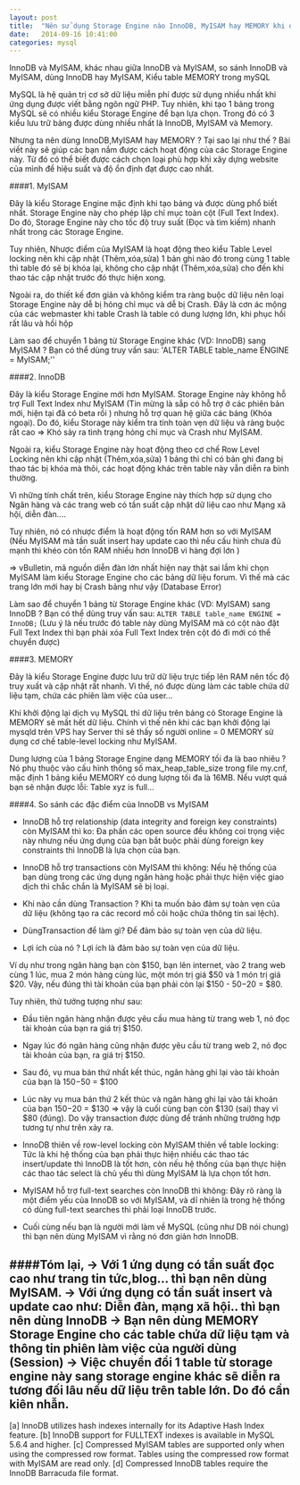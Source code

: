 ```yaml
---
layout: post
title:  "Nên sử dụng Storage Engine nào InnoDB, MyISAM hay MEMORY khi dùng MySQL"
date:   2014-09-16 10:41:00
categories: mysql
---
```


InnoDB và MyISAM, khác nhau giữa InnoDB và MyISAM, so sánh InnoDB và MyISAM, dùng InnoDB hay MyISAM, Kiểu table MEMORY trong mySQL

MySQL là hệ quản trị cơ sở dữ liệu miễn phí được sử dụng nhiều nhất khi ứng dụng được viết bằng ngôn ngữ PHP. Tuy nhiên, khi tạo 1 bảng trong MySQL sẽ có nhiều kiểu Storage Engine để bạn lựa chọn. Trong đó có 3 kiểu lưu trữ bảng được dùng nhiều nhất là InnoDB, MyISAM và Memory.

Nhưng ta nên dùng InnoDB,MyISAM hay MEMORY ? Tại sao lại như thế ? Bài viết này sẽ giúp các bạn nắm được cách hoạt động của các Storage Engine này. Từ đó có thể biết được cách chọn loại phù hợp khi xây dựng website của mình để hiệu suất và độ ổn định đạt được cao nhất.

####1. MyISAM 

Đây là kiểu Storage Engine mặc định khi tạo bảng và được dùng phổ biết nhất. Storage Engine này cho phép lập chỉ mục toàn cột (Full Text Index). Do đó, Storage Engine này cho tốc độ truy suất (Đọc và tìm kiếm) nhanh nhất trong các Storage Engine.

Tuy nhiên, Nhược điểm của MyISAM là hoạt động theo kiểu Table Level locking nên khi cập nhật (Thêm,xóa,sửa) 1 bản ghi nào đó trong cùng 1 table thì table đó sẽ bị khóa lại, không cho cập nhật (Thêm,xóa,sửa) cho đến khi thao tác cập nhật trước đó thực hiện xong.

Ngoài ra, do thiết kế đơn giản và không kiểm tra ràng buộc dữ liệu nên loại Storage Engine này dễ bị hỏng chỉ mục và dễ bị Crash. Đây là cơn ác mộng của các webmaster khi table Crash là table có dung lượng lớn, khi phục hồi rất lâu và hồi hộp

Làm sao để chuyển 1 bảng từ Storage Engine khác (VD: InnoDB) sang MyISAM ?
Bạn có thể dùng truy vấn sau:
'ALTER TABLE table_name ENGINE = MyISAM;''

####2. InnoDB

Đây là kiểu Storage Engine mới hơn MyISAM. Storage Engine này không hỗ trợ Full Text Index như MyISAM (Tin mừng là sắp có hỗ trợ ở các phiên bản mới, hiện tại đã có beta rồi ) nhưng hỗ trợ quan hệ giữa các bảng (Khóa ngoại). Do đó, kiểu Storage này kiểm tra tính toàn vẹn dữ liệu và ràng buộc rất cao => Khó sảy ra tình trạng hỏng chỉ mục và Crash như MyISAM.

Ngoài ra, kiểu Storage Engine này hoạt động theo cơ chế Row Level Locking nên khi cập nhật (Thêm,xóa,sửa) 1 bảng thì chỉ có bản ghi đang bị thao tác bị khóa mà thôi, các hoạt động khác trên table này vẫn diễn ra bình thường.

Vì những tính chất trên, kiểu Storage Engine này thích hợp sử dụng cho Ngân hàng và các trang web có tần suất cập nhật dữ liệu cao như Mạng xã hội, diễn đàn....

Tuy nhiên, nó có nhược điểm là hoạt động tốn RAM hơn so với MyISAM (Nếu MyISAM mà tần suất insert hay update cao thì nếu cấu hình chưa đủ mạnh thì khéo còn tốn RAM nhiều hơn InnoDB vì hàng đợi lớn )

=> vBulletin, mã nguồn diễn đàn lớn nhất hiện nay thật sai lầm khi chọn MyISAM làm kiểu Storage Engine cho các bảng dữ liệu forum. Vì thế mà các trang lớn mới hay bị Crash bảng như vậy (Database Error)

Làm sao để chuyển 1 bảng từ Storage Engine khác (VD: MyISAM) sang InnoDB ?
Bạn có thể dùng truy vấn sau:
`ALTER TABLE table_name ENGINE = InnoDB;`
(Lưu ý là nếu trước đó table này dùng MyISAM mà có cột nào đặt Full Text Index thì bạn phải xóa Full Text Index trên cột đó đi mới có thể chuyển được)


####3. MEMORY 

Đây là kiểu Storage Engine được lưu trữ dữ liệu trực tiếp lên RAM nên tốc độ truy xuất và cập nhật rất nhanh. Vì thế, nó được dùng làm các table chứa dữ liệu tạm, chứa các phiên làm việc của user...

Khi khởi động lại dịch vụ MySQL thì dữ liệu trên bảng có Storage Engine là MEMORY sẽ mất hết dữ liệu. Chính vì thế nên khi các bạn khởi động lại mysqld trên VPS hay Server thì sẽ thấy số người online = 0
MEMORY sử dụng cơ chế table-level locking như MyISAM.

Dung lượng của 1 bảng Storage Engine dạng MEMORY tối đa là bao nhiêu ?
Nó phụ thuộc vào cấu hình thông số max_heap_table_size trong file my.cnf, mặc định 1 bảng kiểu MEMORY có dung lượng tối đa là 16MB. Nếu vượt quá bạn sẽ nhận được lỗi: Table xyz is full...

####4. So sánh các đặc điểm của InnoDB vs MyISAM

- InnoDB hỗ trợ relationship (data integrity and foreign key constraints) còn MyISAM thì ko: Đa phần các open source đều không coi trọng việc này nhưng nếu ứng dụng của bạn bắt buộc phải dùng foreign key constraints thì InnoDB là lựa chọn của bạn.

- InnoDB hỗ trợ transactions còn MyISAM thì không: Nếu hệ thống của bạn dùng trong các ứng dụng ngân hàng hoặc phải thực hiện việc giao dịch thì chắc chắn là MyISAM sẽ bị loại.

+ Khi nào cần dùng Transaction ?
Khi ta muốn bảo đảm sự toàn vẹn của dữ liệu (không tạo ra các record mồ côi hoặc chứa thông tin sai lệch).

+ DùngTransaction để làm gì?
Để đảm bảo sự toàn vẹn của dữ liệu.

+ Lợi ích của nó ?
Lợi ích là đảm bảo sự toàn vẹn của dữ liệu.

Ví dụ như trong ngân hàng bạn còn $150, bạn lên internet, vào 2 trang web cùng 1 lúc, mua 2 món hàng cùng lúc, một món trị giá $50 và 1 món trị giá $20.
Vậy, nếu đúng thì tài khoản của bạn phải còn lại $150 - $50-$20 = $80.

Tuy nhiên, thử tưởng tượng như sau:
- Đầu tiên ngân hàng nhận được yêu cầu mua hàng từ trang web 1, nó đọc tài khoản của bạn ra giá trị $150.
- Ngay lúc đó ngân hàng cũng nhận được yêu cầu từ trang web 2, nó đọc tài khoản của bạn, ra giá trị $150.
- Sau đó, vụ mua bán thứ nhất kết thúc, ngân hàng ghi lại vào tải khoản của bạn là $150-$50 = $100
- Lúc này vụ mua bán thứ 2 kết thúc và ngân hàng ghi lại vào tải khoản của bạn $150-$20 = $130
=> vậy là cuối cùng bạn còn $130 (sai) thay vì $80 (đúng).
Do vậy transaction được dùng để tránh những trường hợp tương tự như trên xảy ra.

- InnoDB thiên về row-level locking còn MyISAM thiên về table locking: Tức là khi hệ thống của bạn phải thực hiện nhiều các thao tác insert/update thì InnoDB là tốt hơn, còn nếu hệ thống của bạn thực hiện các thao tác select là chủ yếu thì dùng MyISAM là lựa chọn tốt hơn.

- MyISAM hỗ trợ full-text searches còn InnoDB thì không: Đây rõ ràng là một điểm yếu của InnoDB so với MyISAM, và dĩ nhiên là trong hệ thống có dùng full-text searches thì phải loại InnoDB trước.

- Cuối cùng nếu bạn là người mới làm về MySQL (cũng như DB nói chung) thì bạn nên dùng MyISAM vì rằng nó đơn giản hơn InnoDB.


####Tóm lại,
-> Với 1 ứng dụng có tần suất đọc cao như trang tin tức,blog... thì bạn nên dùng MyISAM.
-> Với ứng dụng có tần suất insert và update cao như: Diễn đàn, mạng xã hội.. thì bạn nên dùng InnoDB
-> Bạn nên dùng MEMORY Storage Engine cho các table chứa dữ liệu tạm và thông tin phiên làm việc của người dùng (Session)
-> Việc chuyển đổi 1 table từ storage engine này sang storage engine khác sẽ diễn ra tương đối lâu nếu dữ liệu trên table lớn. Do đó cần kiên nhẫn.
-------------------------------------------------------------------------------------------------------
[a] InnoDB utilizes hash indexes internally for its Adaptive Hash Index feature.
[b] InnoDB support for FULLTEXT indexes is available in MySQL 5.6.4 and higher.
[c] Compressed MyISAM tables are supported only when using the compressed row format. Tables using the compressed row format with MyISAM are read only.
[d] Compressed InnoDB tables require the InnoDB Barracuda file format.
